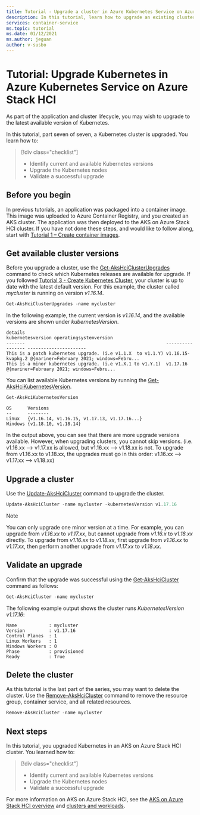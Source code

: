 ```yaml
---
title: Tutorial - Upgrade a cluster in Azure Kubernetes Service on Azure Stack HCI
description: In this tutorial, learn how to upgrade an existing cluster to the latest available Kubernetes version.
services: container-service
ms.topic: tutorial
ms.date: 01/12/2021
ms.author: jeguan
author: v-susbo
---
```


# Tutorial: Upgrade Kubernetes in Azure Kubernetes Service on Azure Stack HCI

As part of the application and cluster lifecycle, you may wish to upgrade to the latest available version of Kubernetes.

In this tutorial, part seven of seven, a Kubernetes cluster is upgraded. You learn how to:

> [!div class="checklist"]
> * Identify current and available Kubernetes versions
> * Upgrade the Kubernetes nodes
> * Validate a successful upgrade

## Before you begin

In previous tutorials, an application was packaged into a container image. This image was uploaded to Azure Container Registry, and you created an AKS cluster. The application was then deployed to the AKS on Azure Stack HCI cluster. If you have not done these steps, and would like to follow along, start with [Tutorial 1 – Create container images](tutorial-kubernetes-prepare-application.md).

## Get available cluster versions

Before you upgrade a cluster, use the [Get-AksHciClusterUpgrades](get-akshciclusterupgdates.md) command to check which Kubernetes releases are available for upgrade. If you followed [Tutorial 3 - Create Kubernetes Cluster](tutorial-kubernetes-deploy-cluster.md), your cluster is up to date with the latest default version. For this example, the cluster called *mycluster* is running on version *v1.16.14*.

```powershell
Get-AksHciClusterUpgrades -name mycluster
```

In the following example, the current version is *v1.16.14*, and the available versions are shown under *kubernetesVersion*.

```Output
details                                                     kubernetesversion operatingsystemversion
-------                                                     ----------------- ----------------------
This is a patch kubernetes upgrade. (i.e v1.1.X  to v1.1.Y) v1.16.15-kvapkg.2 @{mariner=February 2021; windows=Febru...
This is a minor kubernetes upgrade. (i.e v1.X.1 to v1.Y.1)  v1.17.16          @{mariner=February 2021; windows=Febru...
```

You can list available Kubernetes versions by running the [Get-AksHciKubernetesVersion](get-akshcikubernetesversion.md).

```powershell
Get-AksHciKubernetesVersion
```

```Output
OS      Versions
--      --------
Linux   {v1.16.14, v1.16.15, v1.17.13, v1.17.16...}
Windows {v1.18.10, v1.18.14}
```

In the output above, you can see that there are more upgrade versions available. However, when upgrading clusters, you cannot skip versions. (i.e. v1.16.xx --> v1.17.xx is allowed, but v1.16.xx --> v1.18.xx is not. To upgrade from v1.16.xx to v1.18.xx, the upgrades must go in this order: v1.16.xx --> v1.17.xx --> v1.18.xx)

## Upgrade a cluster

Use the [Update-AksHciCluster](update-akshcicluster.md) command to upgrade the cluster.

```powershell
Update-AksHciCluster -name mycluster -kubernetesVersion v1.17.16
```

> [!NOTE]
> You can only upgrade one minor version at a time. For example, you can upgrade from *v1.16.xx* to *v1.17.xx*, but cannot upgrade from *v1.16.x* to *v1.18.xx* directly. To upgrade from *v1.16.xx* to *v1.18.xx*, first upgrade from *v1.16.xx* to *v1.17.xx*, then perform another upgrade from *v1.17.xx* to *v1.18.xx*.

## Validate an upgrade

Confirm that the upgrade was successful using the [Get-AksHciCluster](get-akshcicluster.md) command as follows:

```powershell
Get-AksHciCluster -name mycluster
```

The following example output shows the cluster runs *KubernetesVersion v1.17.16*:

```Output
Name            : mycluster
Version         : v1.17.16
Control Planes  : 1
Linux Workers   : 1
Windows Workers : 0
Phase           : provisioned
Ready           : True
```

## Delete the cluster

As this tutorial is the last part of the series, you may want to delete the cluster.  Use the [Remove-AksHciCluster](remove-akshcicluster.md) command to remove the resource group, container service, and all related resources.

```powershell
Remove-AksHciCluster -name mycluster
```

## Next steps

In this tutorial, you upgraded Kubernetes in an AKS on Azure Stack HCI cluster. You learned how to:

> [!div class="checklist"]
> * Identify current and available Kubernetes versions
> * Upgrade the Kubernetes nodes
> * Validate a successful upgrade

For more information on AKS on Azure Stack HCI, see the [AKS on Azure Stack HCI overview](./overview.md) and [clusters and workloads](./kubernetes-concepts.md).

<!-- LINKS - external -->


<!-- LINKS - internal -->
